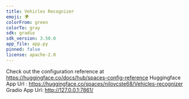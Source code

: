 ```yaml
---
title: Vehicles Recognizer
emoji: 🌍
colorFrom: green
colorTo: gray
sdk: gradio
sdk_version: 3.50.0
app_file: app.py
pinned: false
license: apache-2.0
---
```


Check out the configuration reference at https://huggingface.co/docs/hub/spaces-config-reference
Huggingface App Url : https://huggingface.co/spaces/niloycste68/Vehicles-recognizer
Gradio App Url: http://127.0.0.1:7861/

